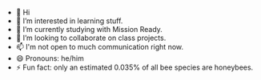 - 👋 Hi
- 👀 I’m interested in learning stuff.
- 🌱 I’m currently studying with Mission Ready.
- 💞️ I’m looking to collaborate on class projects.
- 📫 I'm not open to much communication right now.
- 😄 Pronouns: he/him
- ⚡ Fun fact: only an estimated 0.035% of all bee species are honeybees.

<!---
abL-A2/abL-A2 is a ✨ special ✨ repository because its `README.md` (this file) appears on your GitHub profile.
You can click the Preview link to take a look at your changes.
--->
